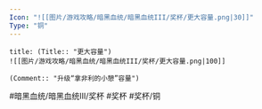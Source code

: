 ```yaml
---
Icon: "![[图片/游戏攻略/暗黑血统/暗黑血统III/奖杯/更大容量.png|30]]"
Type: "铜"
---
```

```ad-common-bronze-trophy
title: (Title:: "更大容量")
![[图片/游戏攻略/暗黑血统/暗黑血统III/奖杯/更大容量.png|100]]

(Comment:: "升级“拿非利的小憩”容量")
```

#暗黑血统/暗黑血统III/奖杯 #奖杯 #奖杯/铜
